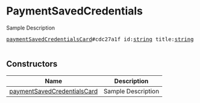 # PaymentSavedCredentials

Sample Description

<pre>
<a href="../constructor/paymentSavedCredentialsCard">paymentSavedCredentialsCard</a>#cdc27a1f id:<a href="../type/string.md">string</a> title:<a href="../type/string.md">string</a> = <a href="../type/PaymentSavedCredentials.md">PaymentSavedCredentials</a>;

</pre>

## Constructors

| Name | Description |
|------|-------------|
| [paymentSavedCredentialsCard](../constructor/paymentSavedCredentialsCard.md) | Sample Description |

